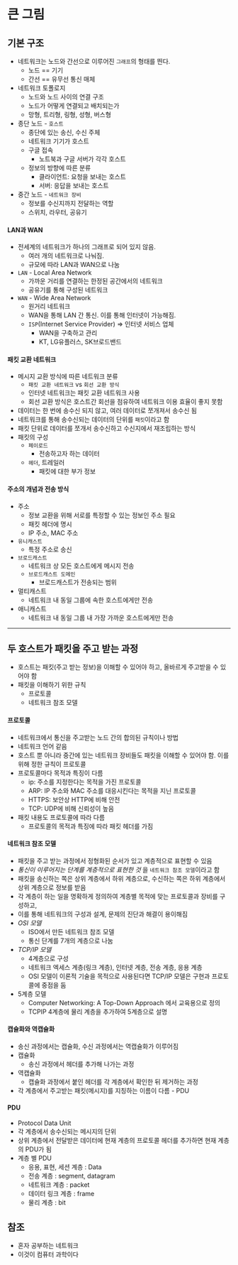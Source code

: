 # 큰 그림

## 기본 구조
- 네트워크는 노드와 간선으로 이루어진 `그래프`의 형태를 띈다.
    - 노드 == 기기
    - 간선 == 유무선 통신 매체
- 네트워크 토폴로지
    - 노드와 노드 사이의 연결 구조
    - 노드가 어떻게 연결되고 배치되는가
    - 망형, 트리형, 링형, 성형, 버스형
- 종단 노드 - `호스트`
    - 종단에 있는 송신, 수신 주체
    - 네트워크 기기가 호스트
    - 구글 접속
        - 노트북과 구글 서버가 각각 호스트
    - 정보의 방향에 따른 분류
        - 클라이언트: 요청을 보내는 호스트
        - 서버: 응답을 보내는 호스트
- 중간 노드 - `네트워크 장비`
    - 정보를 수신지까지 전달하는 역할
    - 스위치, 라우터, 공유기

#### LAN과 WAN
- 전세계의 네트워크가 하나의 그래프로 되어 있지 않음.
    - 여러 개의 네트워크로 나눠짐.
    - 규모에 따라 LAN과 WAN으로 나눔
- `LAN` - Local Area Network
    - 가까운 거리를 연결하는 한정된 공간에서의 네트워크
    - 공유기를 통해 구성된 네트워크
- `WAN` - Wide Area Network
    - 원거리 네트워크
    - WAN을 통해 LAN 간 통신. 이를 통해 인터넷이 가능해짐.
    - `ISP`(Internet Service Provider) => 인터넷 서비스 업체
        - WAN을 구축하고 관리
        - KT, LG유플러스, SK브로드밴드

#### 패킷 교환 네트워크
- 메시지 교환 방식에 따른 네트워크 분류
    - `패킷 교환 네트워크` vs `회선 교환 방식`
    - 인터넷 네트워크는 패킷 교환 네트워크 사용
    - 회선 교환 방식은 호스트간 회선을 점유하여 네트워크 이용 효율이 좋지 못함
- 데이터는 한 번에 송수신 되지 않고, 여러 데이터로 쪼개져서 송수신 됨
- 네트워크를 통해 송수신되는 데이터의 단위를 `패킷`이라고 함
- 패킷 단위로 데이터를 쪼개서 송수신하고 수신지에서 재조립하는 방식
- 패킷의 구성
    - `페이로드`
        - 전송하고자 하는 데이터
    - `헤더`, 트레일러
        - 패킷에 대한 부가 정보

#### 주소의 개념과 전송 방식
- 주소
    - 정보 교환을 위해 서로를 특정할 수 있는 정보인 주소 필요
    - 패킷 헤더에 명시
    - IP 주소, MAC 주소
- `유니캐스트`
    - 특정 주소로 송신
- `브로드캐스트`
    - 네트워크 상 모든 호스트에게 메시지 전송
    - `브로드캐스트 도메인`
        - 브로드캐스트가 전송되는 범위
- 멀티캐스트
    - 네트워크 내 동일 그룹에 속한 호스트에게만 전송
- 애니캐스트
    - 네트워크 내 동일 그룹 내 가장 가까운 호스트에게만 전송

---

## 두 호스트가 패킷을 주고 받는 과정
- 호스트는 패킷(주고 받는 정보)을 이해할 수 있어야 하고, 올바르게 주고받을 수 있어야 함
- 패킷을 이해하기 위한 규칙
    - 프로토콜
    - 네트워크 참조 모델

#### 프로토콜
- 네트워크에서 통신을 주고받는 노드 간의 합의된 규칙이나 방법
- 네트워크 언어 같음
- 호스트 뿐 아니라 중간에 있는 네트워크 장비들도 패킷을 이해할 수 있어야 함. 이를 위해 정한 규칙이 프로토콜
- 프로토콜마다 목적과 특징이 다름
    - ip: 주소를 지정한다는 목적을 가진 프로토콜
    - ARP: IP 주소와 MAC 주소를 대응시킨다는 목적을 지닌 프로토콜
    - HTTPS: 보안상 HTTP에 비해 안전
    - TCP: UDP에 비해 신뢰성이 높음
- 패킷 내용도 프로토콜에 따라 다름
    - 프로토콜의 목적과 특징에 따라 패킷 헤더를 가짐

#### 네트워크 참조 모델
- 패킷을 주고 받는 과정에서 정형화된 순서가 있고 계층적으로 표현할 수 있음
- _통신이 이루어지는 단계를 계층적으로 표현한 것_ 을 `네트워크 참조 모델`이라고 함
- 패킷을 송신하는 쪽은 상위 계층에서 하위 계층으로, 수신하는 쪽은 하위 계층에서 상위 계층으로 정보를 받음
- 각 계층이 하는 일을 명확하게 정의하여 계층별 목적에 맞는 프로토콜과 장비를 구성하고, 
- 이를 통해 네트워크의 구성과 설계, 문제의 진단과 해결이 용이해짐
- _OSI 모델_
    - ISO에서 만든 네트워크 참조 모델
    - 통신 단계를 7개의 계층으로 나눔
- _TCP/IP 모델_
    - 4계층으로 구성
    - 네트워크 엑세스 계층(링크 계층), 인터넷 계층, 전송 계층, 응용 계층
    - OSI 모델이 이론적 기술을 목적으로 사용된다면 TCP/IP 모델은 구현과 프로토콜에 중점을 둠 
- 5계층 모델
    - Computer Networking: A Top-Down Approach 에서 교육용으로 정의
    - TCPIP 4계층에 물리 계층을 추가하여 5계층으로 설명

#### 캡슐화와 역캡슐화
- 송신 과정에서는 캡슐화, 수신 과정에서는 역캡슐화가 이루어짐
- 캡슐화
    - 송신 과정에서 헤더를 추가해 나가는 과정
- 역캡슐화
    - 캡슐화 과정에서 붙인 헤더를 각 계층에서 확인한 뒤 제거하는 과정
- 각 계층에서 주고받는 패킷(메시지)를 지칭하는 이름이 다름 - PDU

#### PDU
- Protocol Data Unit
- 각 계층에서 송수신되는 메시지의 단위
- 상위 계층에서 전달받은 데이터에 현재 계층의 프로토콜 헤더를 추가하면 현재 계층의 PDU가 됨
- 계층 별 PDU
    - 응용, 표현, 세션 계층 : Data
    - 전송 계층 : segment, datagram
    - 네트워크 계층 : packet
    - 데이터 링크 계층 : frame
    - 물리 계층 : bit


## 참조
- 혼자 공부하는 네트워크
- 이것이 컴퓨터 과학이다

